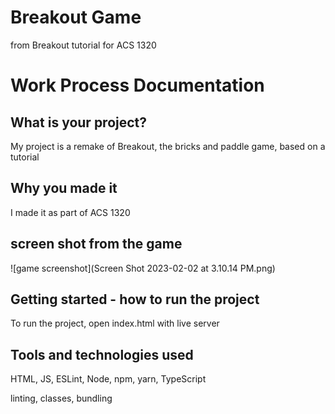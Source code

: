 # Breakout Game
from Breakout tutorial for ACS 1320

# Work Process Documentation

## What is your project?
My project is a remake of Breakout, the bricks and paddle game, based on a tutorial

## Why you made it
I made it as part of ACS 1320

## screen shot from the game
![game screenshot](Screen Shot 2023-02-02 at 3.10.14 PM.png)

## Getting started - how to run the project
To run the project, open index.html with live server

## Tools and technologies used
HTML, JS, ESLint, Node, npm, yarn, TypeScript

linting, classes, bundling